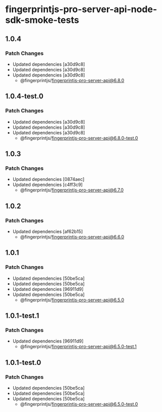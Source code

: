 # fingerprintjs-pro-server-api-node-sdk-smoke-tests

## 1.0.4

### Patch Changes

- Updated dependencies [a30d9c8]
- Updated dependencies [a30d9c8]
- Updated dependencies [a30d9c8]
  - @fingerprintjs/fingerprintjs-pro-server-api@6.8.0

## 1.0.4-test.0

### Patch Changes

- Updated dependencies [a30d9c8]
- Updated dependencies [a30d9c8]
- Updated dependencies [a30d9c8]
  - @fingerprintjs/fingerprintjs-pro-server-api@6.8.0-test.0

## 1.0.3

### Patch Changes

- Updated dependencies [0874aec]
- Updated dependencies [c4ff3c9]
  - @fingerprintjs/fingerprintjs-pro-server-api@6.7.0

## 1.0.2

### Patch Changes

- Updated dependencies [af62b15]
  - @fingerprintjs/fingerprintjs-pro-server-api@6.6.0

## 1.0.1

### Patch Changes

- Updated dependencies [50be5ca]
- Updated dependencies [50be5ca]
- Updated dependencies [96911d9]
- Updated dependencies [50be5ca]
  - @fingerprintjs/fingerprintjs-pro-server-api@6.5.0

## 1.0.1-test.1

### Patch Changes

- Updated dependencies [96911d9]
  - @fingerprintjs/fingerprintjs-pro-server-api@6.5.0-test.1

## 1.0.1-test.0

### Patch Changes

- Updated dependencies [50be5ca]
- Updated dependencies [50be5ca]
- Updated dependencies [50be5ca]
  - @fingerprintjs/fingerprintjs-pro-server-api@6.5.0-test.0

